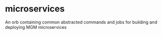 # microservices
An orb containing common abstracted commands and jobs for building and deploying MGM microservices
